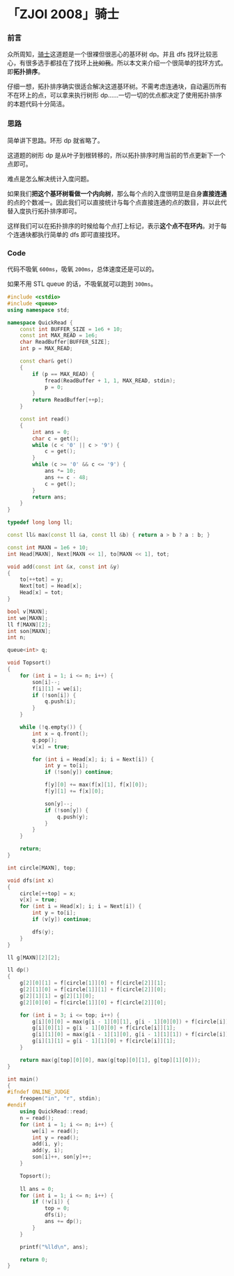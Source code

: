 # 「ZJOI 2008」骑士

### 前言

众所周知，[骑士](https://www.luogu.com.cn/problem/P2607)这道题是一个很裸但很恶心的基环树 dp。并且 dfs 找环比较恶心，有很多选手都挂在了找环上~~比如我~~。所以本文来介绍一个很简单的找环方式。即**拓扑排序**。

仔细一想，拓扑排序确实很适合解决这道基环树。不需考虑连通块，自动遍历所有不在环上的点，可以拿来执行树形 dp……一切一切的优点都决定了使用拓扑排序的本题代码十分简洁。

### 思路

简单讲下思路。环形 dp 就省略了。

这道题的树形 dp 是从叶子到根转移的，所以拓扑排序时用当前的节点更新下一个点即可。

难点是怎么解决统计入度问题。

如果我们**把这个基环树看做一个内向树**，那么每个点的入度很明显是自身**直接连通**的点的个数减一。因此我们可以直接统计与每个点直接连通的点的数目，并以此代替入度执行拓扑排序即可。

这样我们可以在拓扑排序的时候给每个点打上标记，表示**这个点不在环内**。对于每个连通块都执行简单的 dfs 即可直接找环。

### Code

代码不吸氧 `600ms`，吸氧 `200ms`，总体速度还是可以的。

如果不用 STL queue 的话，不吸氧就可以跑到 `300ms`。
```cpp
#include <cstdio>
#include <queue>
using namespace std;

namespace QuickRead {
    const int BUFFER_SIZE = 1e6 + 10;
    const int MAX_READ = 1e6;
    char ReadBuffer[BUFFER_SIZE];
    int p = MAX_READ;

    const char& get()
    {
        if (p == MAX_READ) {
            fread(ReadBuffer + 1, 1, MAX_READ, stdin);
            p = 0;
        }
        return ReadBuffer[++p];
    }

    const int read()
    {
        int ans = 0;
        char c = get();
        while (c < '0' || c > '9') {
            c = get();
        }
        while (c >= '0' && c <= '9') {
            ans *= 10;
            ans += c - 48;
            c = get();
        }
        return ans;
    }
}

typedef long long ll;

const ll& max(const ll &a, const ll &b) { return a > b ? a : b; }

const int MAXN = 1e6 + 10;
int Head[MAXN], Next[MAXN << 1], to[MAXN << 1], tot;

void add(const int &x, const int &y)
{
    to[++tot] = y;
    Next[tot] = Head[x];
    Head[x] = tot;
}

bool v[MAXN];
int we[MAXN];
ll f[MAXN][2];
int son[MAXN];
int n;

queue<int> q;

void Topsort()
{
    for (int i = 1; i <= n; i++) {
        son[i]--;
        f[i][1] = we[i];
        if (!son[i]) {
            q.push(i);
        }
    }

    while (!q.empty()) {
        int x = q.front();
        q.pop();
        v[x] = true;

        for (int i = Head[x]; i; i = Next[i]) {
            int y = to[i];
            if (!son[y]) continue;

            f[y][0] += max(f[x][1], f[x][0]);
            f[y][1] += f[x][0];

            son[y]--;
            if (!son[y]) {
                q.push(y);
            }
        }
    }

    return;
}

int circle[MAXN], top;

void dfs(int x)
{
    circle[++top] = x;
    v[x] = true;
    for (int i = Head[x]; i; i = Next[i]) {
        int y = to[i];
        if (v[y]) continue;

        dfs(y);
    }
}

ll g[MAXN][2][2];

ll dp()
{
    g[2][0][1] = f[circle[1]][0] + f[circle[2]][1];
    g[2][1][0] = f[circle[1]][1] + f[circle[2]][0];
    g[2][1][1] = g[2][1][0];
    g[2][0][0] = f[circle[1]][0] + f[circle[2]][0];

    for (int i = 3; i <= top; i++) {
        g[i][0][0] = max(g[i - 1][0][1], g[i - 1][0][0]) + f[circle[i]][0];
        g[i][0][1] = g[i - 1][0][0] + f[circle[i]][1];
        g[i][1][0] = max(g[i - 1][1][0], g[i - 1][1][1]) + f[circle[i]][0];
        g[i][1][1] = g[i - 1][1][0] + f[circle[i]][1];
    }

    return max(g[top][0][0], max(g[top][0][1], g[top][1][0]));
}

int main()
{
#ifndef ONLINE_JUDGE
    freopen("in", "r", stdin);
#endif
    using QuickRead::read;
    n = read();
    for (int i = 1; i <= n; i++) {
        we[i] = read();
        int y = read();
        add(i, y);
        add(y, i);
        son[i]++, son[y]++;
    }

    Topsort();
    
    ll ans = 0;
    for (int i = 1; i <= n; i++) {
        if (!v[i]) {
            top = 0;
            dfs(i);
            ans += dp();
        }
    }

    printf("%lld\n", ans);

    return 0;
}
```
